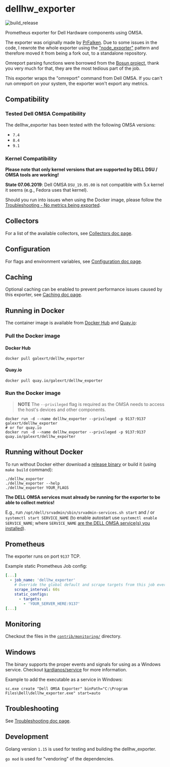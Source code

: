# dellhw_exporter

![build_release](https://github.com/galexrt/dellhw_exporter/workflows/build_release/badge.svg)

Prometheus exporter for Dell Hardware components using OMSA.

The exporter was originally made by [PrFalken](https://github.com/PrFalken). Due to some issues in the code, I rewrote the whole exporter using the ["node_exporter"](https://github.com/prometheus/node_exporter) pattern and therefore moved it from being a fork out, to a standalone repository.

Omreport parsing functions were borrowed from the [Bosun project](https://github.com/bosun-monitor/bosun/blob/master/cmd/scollector/collectors/dell_hw.go), thank you very much for that, they are the most tedious part of the job.

This exporter wraps the "omreport" command from Dell OMSA. If you can't run omreport on your system, the exporter won't export any metrics.

## Compatibility

### Tested Dell OMSA Compatibility

The dellhw_exporter has been tested with the following OMSA versions:

* `7.4`
* `8.4`
* `9.1`

### Kernel Compatibility

**Please note that only kernel versions that are supported by DELL DSU / OMSA tools are working!**

**State 07.06.2019**: Dell OMSA `DSU_19.05.00` is not compatible with 5.x kernel it seems (e.g., Fedora uses that kernel).

Should you run into issues when using the Docker image, please follow the [Troubleshooting - No metrics being exported](#no-metrics-being-exported).

## Collectors

For a list of the available collectors, see [Collectors doc page](docs/collectors.md).

## Configuration

For flags and environment variables, see [Configuration doc page](docs/configuration.md).

## Caching

Optional caching can be enabled to prevent performance issues caused by this exporter, see [Caching doc page](docs/caching.md).

## Running in Docker

The container image is available from [Docker Hub](https://hub.docker.com/) and [Quay.io](https://quay.io/):

### Pull the Docker image

#### Docker Hub

```console
docker pull galexrt/dellhw_exporter
```

#### Quay.io

```console
docker pull quay.io/galexrt/dellhw_exporter
```

### Run the Docker image

> **NOTE** The `--privileged` flag is required as the OMSA needs to access the host's devices and other components.

```console
docker run -d --name dellhw_exporter --privileged -p 9137:9137 galexrt/dellhw_exporter
# or for quay.io
docker run -d --name dellhw_exporter --privileged -p 9137:9137 quay.io/galexrt/dellhw_exporter
```

## Running without Docker

To run without Docker either download a [release binary](https://github.com/galexrt/dellhw_exporter/releases) or build it (using `make build` command):

```console
./dellhw_exporter
./dellhw_exporter --help
./dellhw_exporter YOUR_FLAGS
```

**The DELL OMSA services must already be running for the exporter to be able to collect metrics!**

E.g., run `/opt/dell/srvadmin/sbin/srvadmin-services.sh start` and / or `systemctl start SERVICE_NAME` (to enable autostart use `systemctl enable SERVICE_NAME`; where `SERVICE_NAME` [are the DELL OMSA service(s) you installed](http://linux.dell.com/repo/hardware/omsa.html)).

## Prometheus

The exporter runs on port `9137` TCP.

Example static Prometheus Job config:

```yaml
[...]
  - job_name: 'dellhw_exporter'
    # Override the global default and scrape targets from this job every 60 seconds.
    scrape_interval: 60s
    static_configs:
      - targets:
        - 'YOUR_SERVER_HERE:9137'
[...]
```

## Monitoring

Checkout the files in the [`contrib/monitoring/`](contrib/monitoring/) directory.

## Windows

The binary supports the proper events and signals for using as a Windows service. Checkout [kardianos/service](https://github.com/kardianos/service) for more information.

Example to add the executable as a service in Windows:
```
sc.exe create "Dell OMSA Exporter" binPath="C:\Program Files\Dell\dellhw_exporter.exe" start=auto
```

## Troubleshooting

See [Troubleshooting doc page](docs/troubleshooting.md).

## Development

Golang version `1.15` is used for testing and building the dellhw_exporter.

`go mod` is used for "vendoring" of the dependencies.
